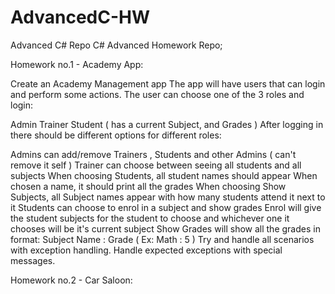 # AdvancedC-HW
Advanced C# Repo
C# Advanced Homework Repo;

Homework no.1 - Academy App:

Create an Academy Management app
The app will have users that can login and perform some actions. The user can choose one of the 3 roles and login:

Admin
Trainer
Student ( has a current Subject, and Grades )
After logging in there should be different options for different roles:

Admins can add/remove Trainers , Students and other Admins ( can't remove it self )
Trainer can choose between seeing all students and all subjects
When choosing Students, all student names should appear
When chosen a name, it should print all the grades
When choosing Show Subjects, all Subject names appear with how many students attend it next to it
Students can choose to enrol in a subject and show grades
Enrol will give the student subjects for the student to choose and whichever one it chooses will be it's current subject
Show Grades will show all the grades in format: Subject Name : Grade ( Ex: Math : 5 )
Try and handle all scenarios with exception handling. Handle expected exceptions with special messages.

Homework no.2 - Car Saloon:

